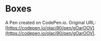 # Boxes

A Pen created on CodePen.io. Original URL: [https://codepen.io/olaci90/pen/gOarOOV](https://codepen.io/olaci90/pen/gOarOOV).


